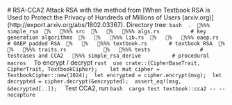#   R S A - C C A 2  
  
 A t t a c k   R S A   w i t h   t h e   m e t h o d   f r o m   [ W h e n   T e x t b o o k   R S A   i s   U s e d   t o   P r o t e c t   t h e   P r i v a c y   o f   H u n d r e d s   o f   M i l l i o n s   o f   U s e r s   ( a r x i v . o r g ) ] ( h t t p : / / e x p o r t . a r x i v . o r g / a b s / 1 8 0 2 . 0 3 3 6 7 ) .    
  
 D i r e c t o r y   t r e e :  
  
 ` ` ` b a s h  
 .  
 % % %  s i m p l e _ r s a  
 %      % % %  s r c  
 %      %      % % %  a l g s . r s 	 	 	 	 #   k e y   g e n e r a t i o n   a l g o r i t h m s  
 %      %      % % %  l i b . r s  
 %      %      % % %  o a e p . r s 	 	 	 	 #   O A E P   p a d d e d   R S A  
 %      %      % % %  t e x t b o o k . r s 	 	 	 #   t e x t b o o k   R S A  
 %      %      % % %  t r a i t s . r s   	 	 	  
 %      % % %  t e s t s   	 	 	 	 	 #   t e s t c a s e s   a n d   C C A 2    
 % % %  s i m p l e _ r s a _ d e r i v e   	 	 	 #   p r o c e d u r a l   m a c r o s  
 ` ` `  
  
 T o   e n c r y p t   /   d e c r y p t  
  
 ` ` ` r u s t  
 u s e   c r a t e : : { C i p h e r B a s e T r a i t ,   C i p h e r T r a i t ,   T e x t b o o k C i p h e r } ;  
  
 l e t   m u t   c i p h e r   =   T e x t b o o k C i p h e r : : n e w ( 1 0 2 4 ) ;  
 l e t   e n c r y p t e d   =   c i p h e r . e n c r y p t ( m s g ) ;  
 l e t   d e c r y p t e d   =   c i p h e r . d e c r y p t ( & e n c r y p t e d ) ;  
 a s s e r t _ e q ! ( m s g ,   & d e c r y p t e d [ . . ] ) ;  
 ` ` `  
  
 T e s t   C C A 2 ,   r u n    
  
 ` ` ` b a s h  
 c a r g o   t e s t   t e x t b o o k : : c c a 2   - -   - - n o c a p t u r e  
 ` ` `  
  
 